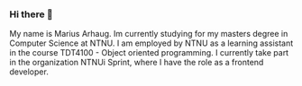 ### Hi there 👋
My name is Marius Arhaug. Im currently studying for my masters degree in Computer Science at NTNU. I am employed by NTNU as a learning assistant in the course TDT4100 - Object oriented programming. I currently take part in the organization NTNUi Sprint, where I have the role as a frontend developer. 
<!--
**MariusArhaug/MariusArhaug** is a ✨ _special_ ✨ repository because its `README.md` (this file) appears on your GitHub profile.

Here are some ideas to get you started:
- 🤔 I’m looking for help with ...
- 💬 Ask me about ...
- 📫 How to reach me: @mariusarhaug@hotmail.com
- 😄 Pronouns: ...
- ⚡ Fun fact: ...

- 🔭 I’m currently working on a frontend design for a membership-system for NTNUi Sprint
- 🌱 I’m currently learning/using TypeScript, Vue.js, React.js, Django, Node.js and Feathers/Express.js
- 👯 I’m looking to collaborate on fullstack development
- 📫 How to reach me: @mariusarhaug@hotmail.com
- ⚡ Fun fact: I partake in my country's regional team in powerlifing. 


[![Anurag's GitHub stats](https://github-readme-stats.vercel.app/api?username=MariusArhaug&show_icons=true&theme=dark)](https://github.com/anuraghazra/github-readme-stats)
[![Top Langs](https://github-readme-stats.vercel.app/api/top-langs/?username=MariusArhaug&show_icons=true&theme=dark&layout=compact)](https://github.com/anuraghazra/github-readme-stats)
